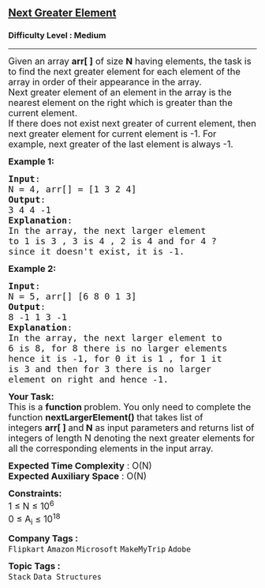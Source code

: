 <h2><a href="https://practice.geeksforgeeks.org/problems/next-larger-element-1587115620/1?page=1&company[]=Amazon&company[]=Microsoft&company[]=Flipkart&company[]=Adobe&company[]=Google&company[]=Samsung&company[]=Accolite&company[]=MakeMyTrip&company[]=Snapdeal&company[]=Paytm&company[]=Goldman%20Sachs&company[]=Walmart&company[]=D-E-Shaw&company[]=Facebook&company[]=Cisco&company[]=Visa&company[]=Linkedin&company[]=Yahoo&company[]=Wipro&company[]=BankBazaar&company[]=Salesforce&company[]=PayPal&company[]=TCS&company[]=Twitter&company[]=Atlassian&company[]=Media.net&company[]=Yatra.com&company[]=Swiggy&company[]=Accenture&company[]=InfoEdge&company[]=Expedia&company[]=Boomerang%20Commerce&company[]=Amdocs&company[]=Infosys&company[]=IBM&company[]=Apple&company[]=Epic%20Systems&company[]=Opera&company[]=Quikr&company[]=BrowserStack&company[]=Jabong&company[]=Bloomberg&company[]=Sapient&company[]=Airtel&company[]=Fab.com&company[]=Informatica&company[]=Tesco&company[]=Uber&company[]=Medlife&company[]=Philips&company[]=Dunzo&company[]=Dell&company[]=Streamoid%20Technologies&company[]=Zycus&company[]=Unisys&company[]=Vizury%20Interactive%20Solutions&company[]=HCL&company[]=Intel&company[]=Code%20Brew&company[]=Huawei&company[]=Wooker&company[]=Open%20Solutions&company[]=MetLife&company[]=Service%20Now&company[]=Zomato&company[]=redBus&company[]=eBay&company[]=FreeCharge&company[]=American%20Express&category[]=Stack&sortBy=submissions">Next Greater Element</a></h2><h3>Difficulty Level : Medium</h3><hr><div class="problems_problem_content__Xm_eO"><p><span style="font-size:18px">Given an array <strong>arr[ ]</strong> of size <strong>N</strong> having&nbsp;elements, the&nbsp;task is to find the next greater element for each element of the array in order of their appearance in the array.<br>
Next greater element of an element in the array is the nearest element on the right which is greater than the current element.<br>
If there does not exist next greater of current element, then next greater element for current element is -1. For example, next greater of the last element is always -1.</span></p>

<p><span style="font-size:18px"><strong>Example 1:</strong></span></p>

<pre><span style="font-size:18px"><strong>Input</strong>: 
N = 4, arr[] = [1 3 2 4]
<strong>Output</strong>:
3 4 4 -1
<strong>Explanation</strong>:
In the array, the next larger element 
to 1 is 3 , 3 is 4 , 2 is 4 and for 4 ? 
since it doesn't exist, it is -1.
</span></pre>

<p><span style="font-size:18px"><strong>Example 2:</strong></span></p>

<pre><span style="font-size:18px"><strong>Input</strong>: 
N = 5, arr[] [6 8 0 1 3]
<strong>Output</strong>:
8 -1 1 3 -1
<strong>Explanation</strong>:
In the array, the next larger element to 
6 is 8, for 8 there is no larger elements 
hence it is -1, for 0 it is 1 , for 1 it 
is 3 and then for 3 there is no larger 
element on right and hence -1.</span></pre>

<p><span style="font-size:18px"><strong>Your Task:</strong><br>
This is a <strong>function </strong>problem. You only need to complete the function <strong>nextLargerElement()&nbsp;</strong>that takes list of integers&nbsp;<strong>arr[ ] </strong>and<strong>&nbsp;N</strong>&nbsp;as input parameters<strong> </strong>and returns list of integers&nbsp;of length N&nbsp;denoting the next greater elements for all the corresponding elements in the input array.</span></p>

<p><span style="font-size:18px"><strong>Expected Time Complexity</strong> : O(N)<br>
<strong>Expected Auxiliary Space</strong> : O(N)</span></p>

<p><span style="font-size:18px"><strong>Constraints:</strong><br>
1 ≤ N ≤&nbsp;10<sup>6</sup><br>
0 ≤&nbsp;A<sub>i</sub> ≤&nbsp;10<sup>18</sup></span></p>
</div><p><span style=font-size:18px><strong>Company Tags : </strong><br><code>Flipkart</code>&nbsp;<code>Amazon</code>&nbsp;<code>Microsoft</code>&nbsp;<code>MakeMyTrip</code>&nbsp;<code>Adobe</code>&nbsp;<br><p><span style=font-size:18px><strong>Topic Tags : </strong><br><code>Stack</code>&nbsp;<code>Data Structures</code>&nbsp;
